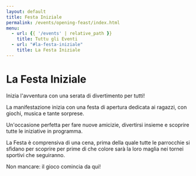 ```yaml
---
layout: default
title: Festa Iniziale
permalink: /events/opening-feast/index.html
menu:
  - url: {{ '/events' | relative_path }}
    title: Tuttu gli Eventi
  - url: "#la-festa-iniziale"
    title: La Festa Iniziale
---
```


# La Festa Iniziale

Inizia l'avventura con una serata di divertimento per tutti!

La manifestazione inizia con una festa di apertura dedicata ai ragazzi, con giochi, musica e tante sorprese.

Un'occasione perfetta per fare nuove amicizie, divertirsi insieme e scoprire tutte le iniziative in programma.

La Festa è comprensiva di una cena, prima della quale tutte le parrocchie si sfidano per scoprire per prime di che colore sarà
la loro maglia nei tornei sportivi che seguiranno.

Non mancare: il gioco comincia da qui!